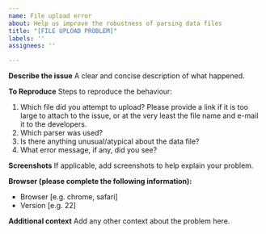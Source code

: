 ```yaml
---
name: File upload error
about: Help us improve the robustness of parsing data files
title: "[FILE UPLOAD PROBLEM]"
labels: ''
assignees: ''

---
```


**Describe the issue**
A clear and concise description of what happened.

**To Reproduce**
Steps to reproduce the behaviour:
1. Which file did you attempt to upload? Please provide a link if it is too large to attach to the issue, or at the very least the file name and e-mail it to the developers.
2. Which parser was used?
3. Is there anything unusual/atypical about the data file?
4. What error message, if any, did you see? 

**Screenshots**
If applicable, add screenshots to help explain your problem.

**Browser (please complete the following information):**
 - Browser [e.g. chrome, safari]
 - Version [e.g. 22]

**Additional context**
Add any other context about the problem here.
